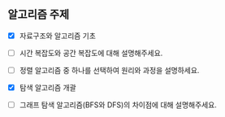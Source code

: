 ## 알고리즘 주제

- [x] 자료구조와 알고리즘 기초
- [ ] 시간 복잡도와 공간 복잡도에 대해 설명해주세요.
- [ ] 정렬 알고리즘 중 하나를 선택하여 원리와 과정을 설명하세요.
- [x] 탐색 알고리즘 개괄
- [ ] 그래프 탐색 알고리즘(BFS와 DFS)의 차이점에 대해 설명해주세요.

